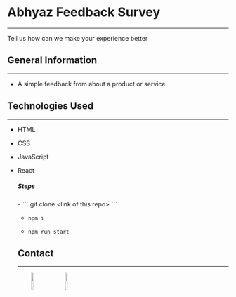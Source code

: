 <h1>Abhyaz Feedback Survey</h1>
<hr><p>Tell us how can we make your experience better</p><h2>General Information</h2>
<hr><ul>
<li>A simple feedback from about a product or service.</li>
</ul><h2>Technologies Used</h2>
<hr><ul>
<li>HTML</li>
</ul><ul>
<li>CSS</li>
</ul><ul>
<li>JavaScript</li>
</ul><ul>
<li>React</li>
<h5>Steps</h5>
- ``` git clone &lt;link of this repo&gt; ```

- ``` npm i ```

- ``` npm run start ```
<h2>Contact</h2>
<hr><p><span style="margin-right: 30px;"></span><a href="https://www.linkedin.com/in/saurabh-satapathy-692a6a1b9/"><img target="_blank" src="https://cdn.jsdelivr.net/gh/devicons/devicon/icons/linkedin/linkedin-original.svg" style="width: 10%;"></a><span style="margin-right: 30px;"></span><a href="https://github.com/saurabh190802"><img target="_blank" src="https://cdn.jsdelivr.net/gh/devicons/devicon/icons/github/github.svg" style="width: 10%;"></a></p>
